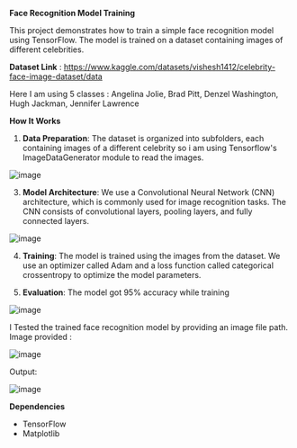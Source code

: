 
**Face Recognition Model Training**

This project demonstrates how to train a simple face recognition model using TensorFlow. The model is trained on a dataset containing images of different celebrities.

**Dataset Link** : https://www.kaggle.com/datasets/vishesh1412/celebrity-face-image-dataset/data

Here I am using 5 classes : Angelina Jolie, Brad Pitt, Denzel Washington, Hugh Jackman, Jennifer Lawrence

**How It Works**

1. **Data Preparation**: The dataset is organized into subfolders, each containing images of a different celebrity so i am using Tensorflow's ImageDataGenerator module to read the images.

![image](https://github.com/Logeshvar2004/FaceRecognition-Tensorflow/assets/102981016/9d0b9348-5306-4aa3-ac0f-dcf07490fa4d)


3. **Model Architecture**: We use a Convolutional Neural Network (CNN) architecture, which is commonly used for image recognition tasks. The CNN consists of convolutional layers, pooling layers, and fully connected layers.

![image](https://github.com/Logeshvar2004/FaceRecognition-Tensorflow/assets/102981016/7d503b1f-b116-40e2-89eb-d92a783326b3)


4. **Training**: The model is trained using the images from the dataset. We use an optimizer called Adam and a loss function called categorical crossentropy to optimize the model parameters.

5. **Evaluation**: The model got 95% accuracy while training

![image](https://github.com/Logeshvar2004/FaceRecognition-Tensorflow/assets/102981016/8b7b1eb7-d224-4a00-8f41-90efa20ee8b4)



I Tested the trained face recognition model by providing an image file path. 
Image provided :

![image](https://github.com/Logeshvar2004/FaceRecognition-Tensorflow/assets/102981016/e07b2faf-8534-4a12-9b45-ff161fb4e145)


Output:

![image](https://github.com/Logeshvar2004/FaceRecognition-Tensorflow/assets/102981016/67da51f3-4648-493b-9810-f3f1bc786dca)


**Dependencies**

- TensorFlow
- Matplotlib
